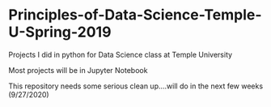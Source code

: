 # Principles-of-Data-Science-Temple-U-Spring-2019

Projects I did in python for Data Science class at Temple University

Most projects will be in Jupyter Notebook

This repository needs some serious clean up....will do in the next few weeks (9/27/2020)
